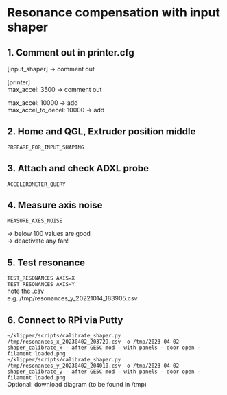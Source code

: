 # Resonance compensation with input shaper
## 1. Comment out in printer.cfg
[input_shaper] -> comment out  

[printer]  
max_accel: 3500 -> comment out  

max_accel: 10000  -> add  
max_accel_to_decel: 10000 -> add  

## 2. Home and QGL, Extruder position middle
```PREPARE_FOR_INPUT_SHAPING```  

## 3. Attach and check ADXL probe
```ACCELEROMETER_QUERY```

## 4. Measure axis noise
```MEASURE_AXES_NOISE```  

-> below 100 values are good  
-> deactivate any fan!

## 5. Test resonance  
```TEST_RESONANCES AXIS=X```  
```TEST_RESONANCES AXIS=Y```  
note the .csv  
e.g. /tmp/resonances_y_20221014_183905.csv  

## 6. Connect to RPi via Putty  
```~/klipper/scripts/calibrate_shaper.py /tmp/resonances_x_20230402_203729.csv -o /tmp/2023-04-02 - shaper_calibrate_x - after GE5C mod - with panels - door open - filament loaded.png```  
```~/klipper/scripts/calibrate_shaper.py /tmp/resonances_y_20230402_204010.csv -o /tmp/2023-04-02 - shaper_calibrate_y - after GE5C mod - with panels - door open - filament loaded.png```  
Optional: download diagram (to be found in /tmp)  
